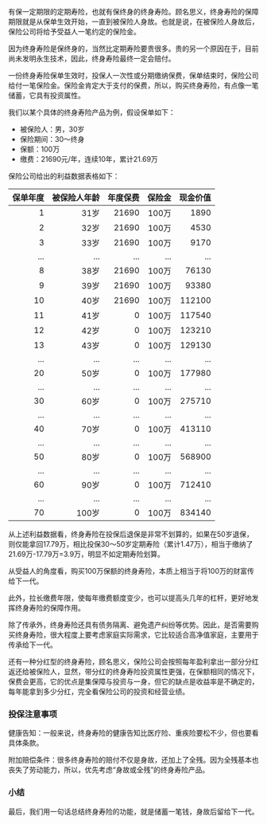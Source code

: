 有保一定期限的定期寿险，也就有保终身的终身寿险。顾名思义，终身寿险的保障期限就是从保单生效开始，一直到被保险人身故。也就是说，在被保险人身故后，保险公司将给予受益人一笔约定的保险金。

因为终身寿险是保终身的，当然比定期寿险要贵很多。贵的另一个原因在于，目前尚未发明永生技术，因此，终身寿险最终一定会赔付。

一份终身寿险保单生效时，投保人一次性或分期缴纳保费，保单结束时，保险公司给付一笔保险金。保险金肯定大于支付的保费，所以，购买终身寿险，有点像一笔储蓄，它具有投资属性。

我们以某个具体的终身寿险产品为例，假设保单如下：

- 被保险人：男，30岁
- 保险期间：30～终身
- 保额：100万
- 缴费：21690元/年，连续10年，累计21.69万

保险公司给出的利益数据表格如下：

| 保单年度  | 被保险人年龄   | 年度保费  | 保险金 | 现金价值 |
|---------:|-------------:|---------:|-------:|-------:|
| 1        | 31岁         | 21690   | 100万  | 1890    |
| 2        | 32岁         | 21690   | 100万  | 4530    |
| 3        | 33岁         | 21690   | 100万  | 9170    |
| ...      | ...          | ...     | ...    | ...     |
| 8        | 38岁         | 21690   | 100万  | 76130   |
| 9        | 39岁         | 21690   | 100万  | 93380   |
| 10       | 40岁         | 21690   | 100万  | 112100  |
| 11       | 41岁         | 0       | 100万  | 117540 |
| 12       | 42岁         | 0       | 100万  | 123210 |
| 13       | 43岁         | 0       | 100万  | 129130 |
| ...      | ...          | ...     | ...    | ...    |
| 20       | 50岁         | 0       | 100万  | 177980 |
| ...      | ...          | ...     | ...    | ...    |
| 30       | 60岁         | 0       | 100万  | 275710 |
| ...      | ...          | ...     | ...    | ...    |
| 40       | 70岁         | 0       | 100万  | 413110 |
| ...      | ...          | ...     | ...    | ...    |
| 50       | 80岁         | 0       | 100万  | 568900 |
| ...      | ...          | ...     | ...    | ...    |
| 60       | 90岁         | 0       | 100万  | 712410 |
| ...      | ...          | ...     | ...    | ...    |
| 70       | 100岁        | 0       | 100万  | 834140 |

从上述利益数据看，终身寿险在投保后退保是非常不划算的，如果在50岁退保，则仅能拿回17.79万，相比投保30～50岁定期寿险（累计1.47万），相当于缴纳了21.69万-17.79万=3.9万，明显不如定期寿险划算。

从受益人的角度看，购买100万保额的终身寿险，本质上相当于将100万的财富传给下一代。

此外，拉长缴费年限，使每年缴费额度变少，也可以提高头几年的杠杆，更好地发挥终身寿险的保障作用。

除了传承外，终身寿险还具有债务隔离、避免遗产纠纷等优势。因此，是否需要购买终身寿险，很大程度上要考虑家庭实际需求，它比较适合高净值家庭，主要用于传承给下一代。

还有一种分红型的终身寿险，顾名思义，保险公司会按照每年盈利拿出一部分分红返还给被保险人，显然，带分红的终身寿险投资属性更强，在保额相同的情况下，保费会更高，它的优点是集保障与投资与一身，但它的缺点是收益率是不确定的，每年能拿到多少分红，完全看保险公司的投资和经营业绩。

### 投保注意事项

健康告知：一般来说，终身寿险的健康告知比医疗险、重疾险要松不少，但也要看具体条款。

附加赔偿条件：很多终身寿险的赔付不仅是身故，还加上了全残。因为全残基本也丧失了劳动能力，所以，优先考虑“身故或全残”的终身寿险产品。

### 小结

最后，我们用一句话总结终身寿险的功能，就是储蓄一笔钱，身故后留给下一代。